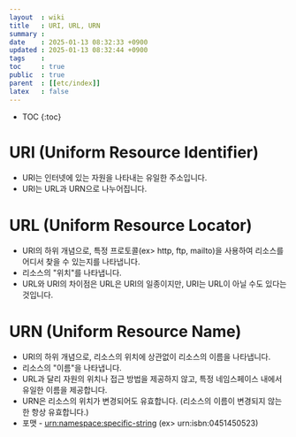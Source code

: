 ```yaml
---
layout  : wiki
title   : URI, URL, URN
summary : 
date    : 2025-01-13 08:32:33 +0900
updated : 2025-01-13 08:32:44 +0900
tags    : 
toc     : true
public  : true
parent  : [[etc/index]]
latex   : false
---
```

* TOC
{:toc}

# URI (Uniform Resource Identifier)
- URI는 인터넷에 있는 자원을 나타내는 유일한 주소입니다.
- URI는 URL과 URN으로 나누어집니다.

# URL (Uniform Resource Locator)
- URI의 하위 개념으로, 특정 프로토콜(ex> http, ftp, mailto)을 사용하여 리소스를 어디서 찾을 수 있는지를 나타냅니다.
- 리소스의 "위치"를 나타냅니다.
- URL와 URI의 차이점은 URL은 URI의 일종이지만, URI는 URL이 아닐 수도 있다는 것입니다.

# URN (Uniform Resource Name)
- URI의 하위 개념으로, 리소스의 위치에 상관없이 리소스의 이름을 나타냅니다.
- 리소스의 "이름"을 나타냅니다.
- URL과 달리 자원의 위치나 접근 방법을 제공하지 않고, 특정 네임스페이스 내에서 유일한 이름을 제공합니다.
- URN은 리소스의 위치가 변경되어도 유효합니다. (리소스의 이름이 변경되지 않는 한 항상 유효합니다.)
- 포맷 - <urn:namespace:specific-string> (ex> urn:isbn:0451450523)